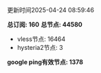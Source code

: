 更新时间2025-04-24 08:59:46

**总订阅: 160**
**总节点: 44580**
- vless节点: 16464
- hysteria2节点: 3

**google ping有效节点: 1378**
